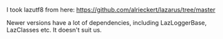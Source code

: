 
I took lazutf8 from here:
https://github.com/alrieckert/lazarus/tree/master

Newer versions have a lot of dependencies, including LazLoggerBase, LazClasses etc.
It doesn't suit us.
